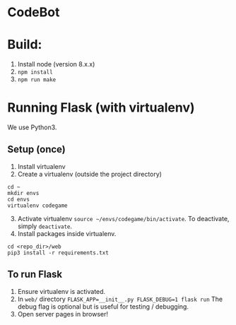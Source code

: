 # CodeBot

# Build:
1. Install node (version 8.x.x)
2. `npm install`
3. `npm run make`

# Running Flask (with virtualenv)

We use Python3.

## Setup (once)

1. Install virtualenv
2. Create a virtualenv (outside the project directory)
```
cd ~
mkdir envs
cd envs
virtualenv codegame
```
3. Activate virtualenv `source ~/envs/codegame/bin/activate`. To deactivate,
   simply `deactivate`.
4. Install packages inside virtualenv.
```
cd <repo_dir>/web
pip3 install -r requirements.txt
```

## To run Flask

1. Ensure virtualenv is activated.
2. In `web/` directory `FLASK_APP=__init__.py FLASK_DEBUG=1 flask run`
The debug flag is optional but is useful for testing / debugging.
3. Open server pages in browser!
